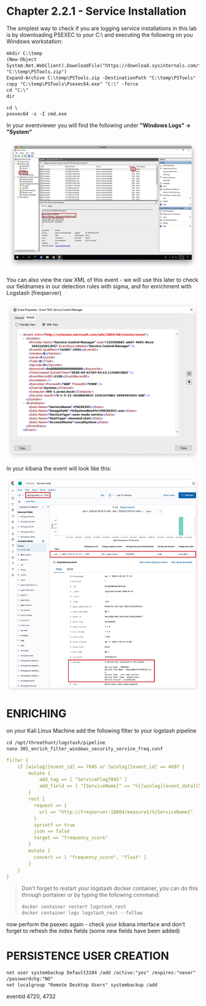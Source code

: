 # Chapter 2.2.1 - Service Installation

The simplest way to check if you are logging service installations in this lab is by downloading PSEXEC to your C:\ and executing the following on you Windows workstation:

```code
mkdir C:\temp
(New-Object System.Net.WebClient).DownloadFile("https://download.sysinternals.com/files/PSTools.zip", "C:\temp\PSTools.zip")
Expand-Archive C:\temp\PSTools.zip -DestinationPath "C:\temp\PSTools"
copy "C:\temp\PSTools\Psexec64.exe" "C:\" -force
cd "C:\"
dir
```

```
cd \
psexec64 -s -I cmd.exe
```
In your eventviewer you will find the following under __"Windows Logs" -> "System"__

![Screenshot command](./assets/02-eventviewer_overview.jpg)

You can also view the raw XML of this event - we will use this later to check our fieldnames in our detection rules with sigma, and for enrichment with Logstash (freqserver)

![Screenshot command](./assets/02-eventviewer_xml.jpg)

In your kibana the event will look like this:

![Screenshot command](./assets/01-Kibana-7045.jpg)

ENRICHING
====

on your Kali Linux Machine add the following filter to your logstash pipeline

```code
cd /opt/threathunt/logstash/pipeline
nano 301_enrich_filter_windows_security_service_freq.conf
```

```YAML
filter {
    if [winlog][event_id] == 7045 or [winlog][event_id] == 4697 {
        mutate {
            add_tag => [ "ServiceFlag7045" ]
            add_field => { "[ServiceName]" => "%{[winlog][event_data][ServiceName]}" }
        }
        rest {
          request => {
            url => "http://freqserver:10004/measure1/%{ServiceName}"
          }
          sprintf => true
          json => false
          target => "frequency_score"
        }
        mutate {
          convert => [ "frequency_score", "float" ]
        }
    }
}
```

> Don't forget to restart your logstash docker container, you can do this through portainer or by typing the following command:
> ```code
> docker container restart logstash_rest
> docker container logs logstash_rest --follow
> ```

now perform the psexec again - check your kibana interface and don't forget to refresh the index fields (some new fields have been added)

PERSISTENCE USER CREATION
====
```code
net user systembackup Default3104 /add /active:"yes" /expires:"never" /passwordchg:"NO"
net localgroup "Remote Desktop Users" systembackup /add
```

eventid 4720, 4732